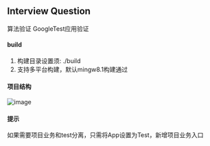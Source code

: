 ## Interview Question
算法验证 GoogleTest应用验证
#### build
  1. 构建目录设置须: ./build
  2. 支持多平台构建，默认mingw8.1构建通过
#### 项目结构
![image](https://github.com/user-attachments/assets/d6c174a9-f96f-4c02-bb86-4410c169e583)

#### 提示
如果需要项目业务和test分离，只需将App设置为Test，新增项目业务入口
